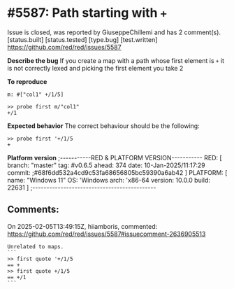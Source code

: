 
#5587: Path starting with `+` 
================================================================================
Issue is closed, was reported by GiuseppeChillemi and has 2 comment(s).
[status.built] [status.tested] [type.bug] [test.written]
<https://github.com/red/red/issues/5587>

**Describe the bug**
If you create a map with a path whose first element is `+` it is not correctly lexed and picking the first element you take 2

**To reproduce**
```
m: #["col1" +/1/5]

>> probe first m/"col1"
+/1
```

**Expected behavior**
The correct behaviour should be the following:
```
>> probe first '+/1/5 
+
```


**Platform version**
;-----------RED & PLATFORM VERSION----------- 
RED: [ branch: "master" tag: #v0.6.5 ahead: 374 date: 10-Jan-2025/11:17:29 commit: ;#68f6dd532a4cd9c53fa68656805bc59390a6ab42 ]
PLATFORM: [ name: "Windows 11" OS: 'Windows arch: 'x86-64 version: 10.0.0 build: 22631 ]
;--------------------------------------------



Comments:
--------------------------------------------------------------------------------

On 2025-02-05T13:49:15Z, hiiamboris, commented:
<https://github.com/red/red/issues/5587#issuecomment-2636905513>

    Unrelated to maps.
    ```
    >> first quote '+/1/5
    == +
    >> first quote +/1/5
    == +/1
    ```

